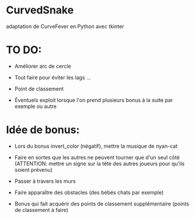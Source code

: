 # CurvedSnake
adaptation de CurveFever en Python avec tkinter

# TO DO:

- Améliorer arc de cercle

- Tout faire pour éviter les lags ...

- Point de classement

- Éventuels exploit lorsque l'on prend plusieurs bonus à la suite par exemple ou autre

# Idée de bonus:

- Lors du bonus invert_color (négatif), mettre la musique de nyan-cat

- Faire en sortes que les autres ne peuvent tourner que d'un seul côté
(ATTENTION: mettre un signe sur la tête des autres joueurs pour qu'ils soient prévenu)

- Passer à travers les murs

- Faire apparaître des obstacles (des bébés chats par exemple)

- Bonus qui fait acquérir des points de classement supplémentaire (points de classement à faire)